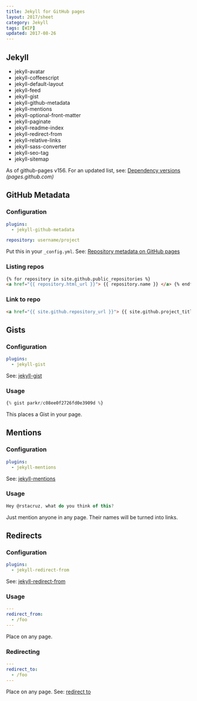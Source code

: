 ```yaml
---
title: Jekyll for GitHub pages
layout: 2017/sheet
category: Jekyll
tags: [WIP]
updated: 2017-08-26
---
```


## Jekyll

<!-- {.-one-column} -->

- jekyll-avatar
- jekyll-coffeescript
- jekyll-default-layout
- jekyll-feed
- jekyll-gist
- jekyll-github-metadata
- jekyll-mentions
- jekyll-optional-front-matter
- jekyll-paginate
- jekyll-readme-index
- jekyll-redirect-from
- jekyll-relative-links
- jekyll-sass-converter
- jekyll-seo-tag
- jekyll-sitemap

<!-- {.-four-column} -->

As of github-pages v156. For an updated list, see: [Dependency versions](https://pages.github.com/versions/) _(pages.github.com)_

## GitHub Metadata

### Configuration

```yaml
plugins:
  - jekyll-github-metadata

repository: username/project
```

Put this in your `_config.yml`.
See: [Repository metadata on GitHub pages](https://help.github.com/articles/repository-metadata-on-github-pages/)

### Listing repos

```html
{% for repository in site.github.public_repositories %}
<a href="{{ repository.html_url }}"> {{ repository.name }} </a> {% endfor %}
```

### Link to repo

```html
<a href="{{ site.github.repository_url }}"> {{ site.github.project_title }} </a>
```

## Gists

### Configuration

```yaml
plugins:
  - jekyll-gist
```

See: [jekyll-gist](https://github.com/jekyll/jekyll-gist)

### Usage

```js
{% gist parkr/c08ee0f2726fd0e3909d %}
```

This places a Gist in your page.

## Mentions

### Configuration

```yaml
plugins:
  - jekyll-mentions
```

See: [jekyll-mentions](https://github.com/jekyll/jekyll-mentions)

### Usage

```js
Hey @rstacruz, what do you think of this?
```

Just mention anyone in any page. Their names will be turned into links.

## Redirects

<!-- {.-three-column} -->

### Configuration

```yaml
plugins:
  - jekyll-redirect-from
```

See: [jekyll-redirect-from](https://rubygems.org/gems/jekyll-redirect-from)

### Usage

```yaml
---
redirect_from:
  - /foo
---

```

Place on any page.

### Redirecting

```yaml
---
redirect_to:
  - /foo
---

```

Place on any page.
See: [redirect to](https://github.com/jekyll/jekyll-redirect-from#redirect-to)
